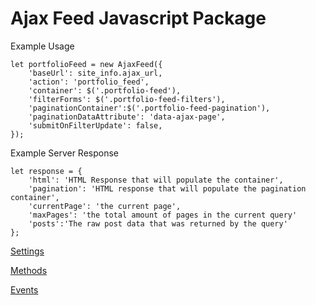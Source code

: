 # Ajax Feed Javascript Package

Example Usage

    let portfolioFeed = new AjaxFeed({
    	'baseUrl': site_info.ajax_url,
    	'action': 'portfolio_feed',
    	'container': $('.portfolio-feed'),
    	'filterForms': $('.portfolio-feed-filters'),
    	'paginationContainer':$('.portfolio-feed-pagination'),
    	'paginationDataAttribute': 'data-ajax-page',
    	'submitOnFilterUpdate': false,
    });

Example Server Response

    let response = {
    	'html': 'HTML Response that will populate the container',
    	'pagination': 'HTML response that will populate the pagination container',
    	'currentPage': 'the current page',
    	'maxPages': 'the total amount of pages in the current query'
    	'posts':'The raw post data that was returned by the query'
    };

[Settings](https://www.notion.so/a3595fcd2d7f49d4b12c23a61a771460)

[Methods](https://www.notion.so/3c65e86f31b049b0a9ef0220d797a72d)

[Events](https://www.notion.so/b15c704583c343d8aba1f3231ada5aa4)